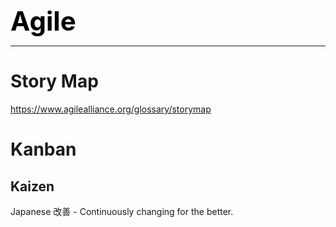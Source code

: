 **<span style="font-size:3em;color:black">Agile</span>**
***

# Story Map
https://www.agilealliance.org/glossary/storymap

# Kanban

## Kaizen

Japanese 改善 - Continuously changing for the better.